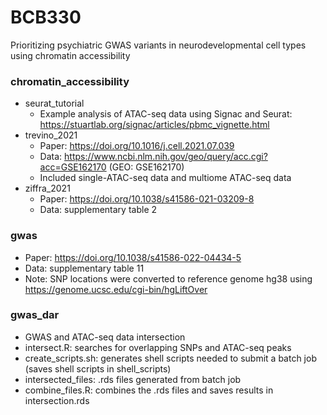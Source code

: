 # BCB330

Prioritizing psychiatric GWAS variants in neurodevelopmental cell types using chromatin accessibility

### chromatin_accessibility
* seurat_tutorial
  * Example analysis of ATAC-seq data using Signac and Seurat: https://stuartlab.org/signac/articles/pbmc_vignette.html
* trevino_2021
  * Paper: https://doi.org/10.1016/j.cell.2021.07.039
  * Data: https://www.ncbi.nlm.nih.gov/geo/query/acc.cgi?acc=GSE162170 (GEO: GSE162170)
  * Included single-ATAC-seq data and multiome ATAC-seq data
* ziffra_2021
  * Paper: https://doi.org/10.1038/s41586-021-03209-8
  * Data: supplementary table 2

### gwas
* Paper: https://doi.org/10.1038/s41586-022-04434-5
* Data: supplementary table 11
* Note: SNP locations were converted to reference genome hg38 using https://genome.ucsc.edu/cgi-bin/hgLiftOver

### gwas_dar
* GWAS and ATAC-seq data intersection
* intersect.R: searches for overlapping SNPs and ATAC-seq peaks
* create_scripts.sh: generates shell scripts needed to submit a batch job (saves shell scripts in shell_scripts)
* intersected_files: .rds files generated from batch job
* combine_files.R: combines the .rds files and saves results in intersection.rds


